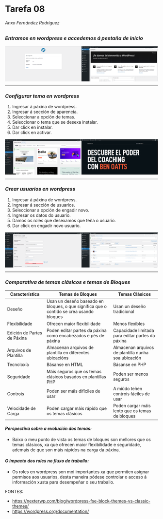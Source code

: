 # Tarefa 08
###### Anxo Fernández Rodríguez
### *Entramos en wordpress e accedemos á pestaña de inicio*
<div style="display: flex;">
  <img src="img/img2.png" style="width: 50%;">
  <img src="img/img3.png" style="width: 50%;">
</div>

---

### *Configurar tema en wordpress*
1. Ingresar á páxina de wordpress.
2. Ingresar á sección de aparencia.
3. Seleccionar a opción de temas.
4. Seleccionar o tema que se desexa instalar.
5. Dar click en instalar.
6. Dar click en activar.

<div style="display: flex;">
  <img src="img/img1.png" style="width: 50%;">
  <img src="img/img4.png" style="width: 50%;">
</div>

---
### *Crear usuarios en wordpress*
1. Ingresar á páxina de wordpress.
2. Ingresar á sección de usuarios.
3. Seleccionar a opción de engadir novo.
4. Ingresar os datos do usuario.
5. Damos os roles que desexamos que teña o usuario.
6. Dar click en engadir novo usuario.

<div style="display: flex;">
  <img src="img/us1.png" style="width: 50%;">
  <img src="img/us2.png" style="width: 50%;">
</div>

---

### *Comparativa de temas clásicos e temas de Bloques*
| Característica         | Temas de Bloques                                                                        | Temas Clásicos                                      |
|------------------------|-----------------------------------------------------------------------------------------|-----------------------------------------------------|
| Deseño                 | Usan un deseño baseado en bloques, o que significa que o contido se crea usando bloques | Usan un deseño tradicional                          |
| Flexibilidade          | Ofrecen maior flexibilidade                                                             | Menos flexibles                                     |
| Edición de Partes de Páxina | Poden editar partes da páxina como encabezados e pés de páxina                          | Capacidade limitada para editar partes da páxina    |
| Arquivos de Plantilla  | Almacenan arquivos de plantilla en diferentes ubicacións                                | Almacenan arquivos de plantilla nunha soa ubicación |
| Tecnoloxía             | Básanse en HTML                                                                         | Básanse en PHP                                      |
| Seguridade             | Máis seguros que os temas clásicos basados en plantillas PHP                            | Poden ser menos seguros                             |
| Controis               | Poden ser máis difíciles de usar                                             | A miúdo teñen controis fáciles de usar              |
| Velocidade de Carga    | Poden cargar máis rápido que os temas clásicos                                          | Poden cargar máis lento que os temas de bloques     |

#### *Perspectiva sobre a evolución dos temas:*
- Baixo o meu punto de vista os temas de bloques son mellores que os temas clásicos, xa que ofrecen maior flexibilidade e seguridade, ademais de que son máis rápidos na carga da páxina.

#### *O impacto dos roles no fluxo de traballo:*
- Os roles en wordpress son moi importantes xa que permiten asignar permisos aos usuarios, desta maneira pódese controlar o acceso á información xusta para desempeñar o seu traballo.


FONTES:
- https://nexterwp.com/blog/wordpress-fse-block-themes-vs-classic-themes/
- https://wordpress.org/documentation/